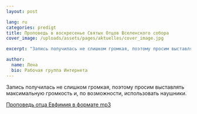 ```yaml
---
layout: post

lang: ru
categories: predigt
title: Проповедь в воскресенье Святых Отцов Вселенского собора
cover_image: /uploads/assets/pages/aktuelles/cover_image.jpg

excerpt: "Запись получилась не слишком громкая, поэтому просим выставлять максимальную громкость и, по возможности, использовать наушники."

author:
  name: Лена
  bio: Рабочая группа Интернета
---
```

Запись получилась не слишком громкая, поэтому просим выставлять максимальную громкость и, по возможности, использовать наушники.

[Проповедь отца Евфимия в формате mp3](/uploads/media/2015/otez_evfimiy_2015.mp3)
